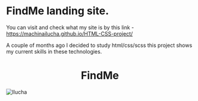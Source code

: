 # FindMe landing site.

You can visit and check what my site is by this link - https://machinailucha.github.io/HTML-CSS-project/

A couple of months ago I decided to study html/css/scss
this project shows my current skills in these technologies.


<h1 align="center">FindMe</h1>

![Ilucha](https://user-images.githubusercontent.com/44270738/188267386-89108783-6c49-42df-b586-2fccb85151c8.png)

